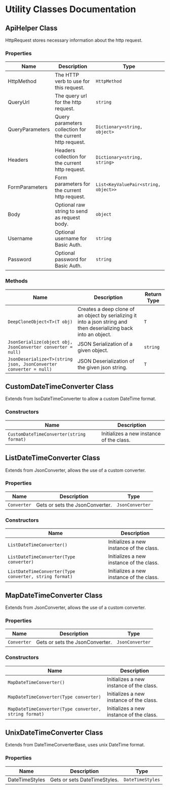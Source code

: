 
# Utility Classes Documentation

## ApiHelper Class

HttpRequest stores necessary information about the http request.

### Properties

| Name | Description | Type |
|  --- | --- | --- |
| HttpMethod | The HTTP verb to use for this request. | `HttpMethod` |
| QueryUrl | The query url for the http request. | `string` |
| QueryParameters | Query parameters collection for the current http request. | `Dictionary<string, object>` |
| Headers | Headers collection for the current http request. | `Dictionary<string, string>` |
| FormParameters | Form parameters for the current http request. | `List<KeyValuePair<string, object>>` |
| Body | Optional raw string to send as request body. | `object` |
| Username | Optional username for Basic Auth. | `string` |
| Password | Optional password for Basic Auth. | `string` |

### Methods

| Name | Description | Return Type |
|  --- | --- | --- |
| `DeepCloneObject<T>(T obj)` | Creates a deep clone of an object by serializing it into a json string and then deserializing back into an object. | `T` |
| `JsonSerialize(object obj, JsonConverter converter = null)` | JSON Serialization of a given object. | `string` |
| `JsonDeserialize<T>(string json, JsonConverter converter = null)` | JSON Deserialization of the given json string. | `T` |

## CustomDateTimeConverter Class

Extends from IsoDateTimeConverter to allow a custom DateTime format.

### Constructors

| Name | Description |
|  --- | --- |
| `CustomDateTimeConverter(string format)` | Initializes a new instance of the <see cref="CustomDateTimeConverter"/> class. |

## ListDateTimeConverter Class

Extends from JsonConverter, allows the use of a custom converter.

### Properties

| Name | Description | Type |
|  --- | --- | --- |
| `Converter` | Gets or sets the JsonConverter. | `JsonConverter` |

### Constructors

| Name | Description |
|  --- | --- |
| `ListDateTimeConverter()` | Initializes a new instance of the <see cref="ListDateTimeConverter"/> class. |
| `ListDateTimeConverter(Type converter)` | Initializes a new instance of the <see cref="ListDateTimeConverter"/> class. |
| `ListDateTimeConverter(Type converter, string format)` | Initializes a new instance of the <see cref="ListDateTimeConverter"/> class. |

## MapDateTimeConverter Class

Extends from JsonConverter, allows the use of a custom converter.

### Properties

| Name | Description | Type |
|  --- | --- | --- |
| `Converter` | Gets or sets the JsonConverter. | `JsonConverter` |

### Constructors

| Name | Description |
|  --- | --- |
| `MapDateTimeConverter()` | Initializes a new instance of the <see cref="MapDateTimeConverter"/> class. |
| `MapDateTimeConverter(Type converter)` | Initializes a new instance of the <see cref="MapDateTimeConverter"/> class. |
| `MapDateTimeConverter(Type converter, string format)` | Initializes a new instance of the <see cref="MapDateTimeConverter"/> class. |

## UnixDateTimeConverter Class

Extends from DateTimeConverterBase, uses unix DateTime format.

### Properties

| Name | Description | Type |
|  --- | --- | --- |
| DateTimeStyles | Gets or sets DateTimeStyles. | `DateTimeStyles` |

